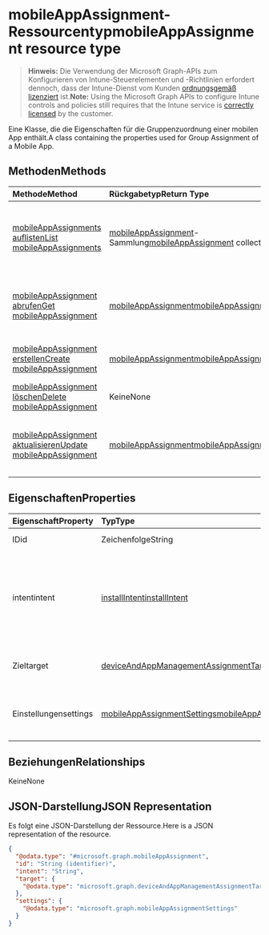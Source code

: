 # <a name="mobileappassignment-resource-type"></a><span data-ttu-id="f28ef-101">mobileAppAssignment-Ressourcentyp</span><span class="sxs-lookup"><span data-stu-id="f28ef-101">mobileAppAssignment resource type</span></span>

> <span data-ttu-id="f28ef-102">**Hinweis:** Die Verwendung der Microsoft Graph-APIs zum Konfigurieren von Intune-Steuerelementen und -Richtlinien erfordert dennoch, dass der Intune-Dienst vom Kunden [ordnungsgemäß lizenziert](https://go.microsoft.com/fwlink/?linkid=839381) ist.</span><span class="sxs-lookup"><span data-stu-id="f28ef-102">**Note:** Using the Microsoft Graph APIs to configure Intune controls and policies still requires that the Intune service is [correctly licensed](https://go.microsoft.com/fwlink/?linkid=839381) by the customer.</span></span>

<span data-ttu-id="f28ef-103">Eine Klasse, die die Eigenschaften für die Gruppenzuordnung einer mobilen App enthält.</span><span class="sxs-lookup"><span data-stu-id="f28ef-103">A class containing the properties used for Group Assignment of a Mobile App.</span></span>
## <a name="methods"></a><span data-ttu-id="f28ef-104">Methoden</span><span class="sxs-lookup"><span data-stu-id="f28ef-104">Methods</span></span>
|<span data-ttu-id="f28ef-105">Methode</span><span class="sxs-lookup"><span data-stu-id="f28ef-105">Method</span></span>|<span data-ttu-id="f28ef-106">Rückgabetyp</span><span class="sxs-lookup"><span data-stu-id="f28ef-106">Return Type</span></span>|<span data-ttu-id="f28ef-107">Beschreibung</span><span class="sxs-lookup"><span data-stu-id="f28ef-107">Description</span></span>|
|:---|:---|:---|
|[<span data-ttu-id="f28ef-108">mobileAppAssignments auflisten</span><span class="sxs-lookup"><span data-stu-id="f28ef-108">List mobileAppAssignments</span></span>](../api/intune_apps_mobileappassignment_list.md)|<span data-ttu-id="f28ef-109">[mobileAppAssignment](../resources/intune_apps_mobileappassignment.md)-Sammlung</span><span class="sxs-lookup"><span data-stu-id="f28ef-109">[mobileAppAssignment](../resources/intune_apps_mobileappassignment.md) collection</span></span>|<span data-ttu-id="f28ef-110">Auflisten von Eigenschaften und Beziehungen der [mobileAppAssignment](../resources/intune_apps_mobileappassignment.md)-Objekte.</span><span class="sxs-lookup"><span data-stu-id="f28ef-110">List properties and relationships of the [mobileAppAssignment](../resources/intune_apps_mobileappassignment.md) objects.</span></span>|
|[<span data-ttu-id="f28ef-111">mobileAppAssignment abrufen</span><span class="sxs-lookup"><span data-stu-id="f28ef-111">Get mobileAppAssignment</span></span>](../api/intune_apps_mobileappassignment_get.md)|[<span data-ttu-id="f28ef-112">mobileAppAssignment</span><span class="sxs-lookup"><span data-stu-id="f28ef-112">mobileAppAssignment</span></span>](../resources/intune_apps_mobileappassignment.md)|<span data-ttu-id="f28ef-113">Lesen von Eigenschaften und Beziehungen des [mobileAppAssignment](../resources/intune_apps_mobileappassignment.md)-Objekts.</span><span class="sxs-lookup"><span data-stu-id="f28ef-113">Read properties and relationships of the [mobileAppAssignment](../resources/intune_apps_mobileappassignment.md) object.</span></span>|
|[<span data-ttu-id="f28ef-114">mobileAppAssignment erstellen</span><span class="sxs-lookup"><span data-stu-id="f28ef-114">Create mobileAppAssignment</span></span>](../api/intune_apps_mobileappassignment_create.md)|[<span data-ttu-id="f28ef-115">mobileAppAssignment</span><span class="sxs-lookup"><span data-stu-id="f28ef-115">mobileAppAssignment</span></span>](../resources/intune_apps_mobileappassignment.md)|<span data-ttu-id="f28ef-116">Erstellen eines neuen [mobileAppAssignment](../resources/intune_apps_mobileappassignment.md)-Objekts.</span><span class="sxs-lookup"><span data-stu-id="f28ef-116">Create a new [mobileAppAssignment](../resources/intune_apps_mobileappassignment.md) object.</span></span>|
|[<span data-ttu-id="f28ef-117">mobileAppAssignment löschen</span><span class="sxs-lookup"><span data-stu-id="f28ef-117">Delete mobileAppAssignment</span></span>](../api/intune_apps_mobileappassignment_delete.md)|<span data-ttu-id="f28ef-118">Keine</span><span class="sxs-lookup"><span data-stu-id="f28ef-118">None</span></span>|<span data-ttu-id="f28ef-119">Löschen einer [mobileAppAssignment](../resources/intune_apps_mobileappassignment.md).</span><span class="sxs-lookup"><span data-stu-id="f28ef-119">Deletes a [mobileAppAssignment](../resources/intune_apps_mobileappassignment.md).</span></span>|
|[<span data-ttu-id="f28ef-120">mobileAppAssignment aktualisieren</span><span class="sxs-lookup"><span data-stu-id="f28ef-120">Update mobileAppAssignment</span></span>](../api/intune_apps_mobileappassignment_update.md)|[<span data-ttu-id="f28ef-121">mobileAppAssignment</span><span class="sxs-lookup"><span data-stu-id="f28ef-121">mobileAppAssignment</span></span>](../resources/intune_apps_mobileappassignment.md)|<span data-ttu-id="f28ef-122">Aktualisieren der Eigenschaften eines [mobileAppAssignment](../resources/intune_apps_mobileappassignment.md)-Objekts.</span><span class="sxs-lookup"><span data-stu-id="f28ef-122">Update the properties of a [mobileAppAssignment](../resources/intune_apps_mobileappassignment.md) object.</span></span>|

## <a name="properties"></a><span data-ttu-id="f28ef-123">Eigenschaften</span><span class="sxs-lookup"><span data-stu-id="f28ef-123">Properties</span></span>
|<span data-ttu-id="f28ef-124">Eigenschaft</span><span class="sxs-lookup"><span data-stu-id="f28ef-124">Property</span></span>|<span data-ttu-id="f28ef-125">Typ</span><span class="sxs-lookup"><span data-stu-id="f28ef-125">Type</span></span>|<span data-ttu-id="f28ef-126">Beschreibung</span><span class="sxs-lookup"><span data-stu-id="f28ef-126">Description</span></span>|
|:---|:---|:---|
|<span data-ttu-id="f28ef-127">ID</span><span class="sxs-lookup"><span data-stu-id="f28ef-127">id</span></span>|<span data-ttu-id="f28ef-128">Zeichenfolge</span><span class="sxs-lookup"><span data-stu-id="f28ef-128">String</span></span>|<span data-ttu-id="f28ef-129">Schlüssel der Entität</span><span class="sxs-lookup"><span data-stu-id="f28ef-129">Key of the entity.</span></span>|
|<span data-ttu-id="f28ef-130">intent</span><span class="sxs-lookup"><span data-stu-id="f28ef-130">intent</span></span>|[<span data-ttu-id="f28ef-131">installIntent</span><span class="sxs-lookup"><span data-stu-id="f28ef-131">installIntent</span></span>](../resources/intune_shared_installintent.md)|<span data-ttu-id="f28ef-132">Die durch den Administrator definierten Install-Intent. Die möglichen Werte sind: `available`, `required`, `uninstall`, `availableWithoutEnrollment`.</span><span class="sxs-lookup"><span data-stu-id="f28ef-132">The install intent defined by the admin. Possible values are: `available`, `required`, `uninstall`, `availableWithoutEnrollment`.</span></span>|
|<span data-ttu-id="f28ef-133">Ziel</span><span class="sxs-lookup"><span data-stu-id="f28ef-133">target</span></span>|[<span data-ttu-id="f28ef-134">deviceAndAppManagementAssignmentTarget</span><span class="sxs-lookup"><span data-stu-id="f28ef-134">deviceAndAppManagementAssignmentTarget</span></span>](../resources/intune_shared_deviceandappmanagementassignmenttarget.md)|<span data-ttu-id="f28ef-135">Die vom Administrator definierte Zielgruppenzuordnung</span><span class="sxs-lookup"><span data-stu-id="f28ef-135">The target group assignment defined by the admin.</span></span>|
|<span data-ttu-id="f28ef-136">Einstellungen</span><span class="sxs-lookup"><span data-stu-id="f28ef-136">settings</span></span>|[<span data-ttu-id="f28ef-137">mobileAppAssignmentSettings</span><span class="sxs-lookup"><span data-stu-id="f28ef-137">mobileAppAssignmentSettings</span></span>](../resources/intune_apps_mobileappassignmentsettings.md)|<span data-ttu-id="f28ef-138">Die vom Administrator definierten Einstellungen für die Zielgruppenzuordnung.</span><span class="sxs-lookup"><span data-stu-id="f28ef-138">The settings for target assignment defined by the admin.</span></span>|

## <a name="relationships"></a><span data-ttu-id="f28ef-139">Beziehungen</span><span class="sxs-lookup"><span data-stu-id="f28ef-139">Relationships</span></span>
<span data-ttu-id="f28ef-140">Keine</span><span class="sxs-lookup"><span data-stu-id="f28ef-140">None</span></span>
## <a name="json-representation"></a><span data-ttu-id="f28ef-141">JSON-Darstellung</span><span class="sxs-lookup"><span data-stu-id="f28ef-141">JSON Representation</span></span>
<span data-ttu-id="f28ef-142">Es folgt eine JSON-Darstellung der Ressource.</span><span class="sxs-lookup"><span data-stu-id="f28ef-142">Here is a JSON representation of the resource.</span></span>
<!--{
  "blockType": "resource",
  "keyProperty": "id",
  "baseType": "microsoft.graph.entity",
  "@odata.type": "microsoft.graph.mobileAppAssignment"
}-->
``` json
{
  "@odata.type": "#microsoft.graph.mobileAppAssignment",
  "id": "String (identifier)",
  "intent": "String",
  "target": {
    "@odata.type": "microsoft.graph.deviceAndAppManagementAssignmentTarget"
  },
  "settings": {
    "@odata.type": "microsoft.graph.mobileAppAssignmentSettings"
  }
}
```



